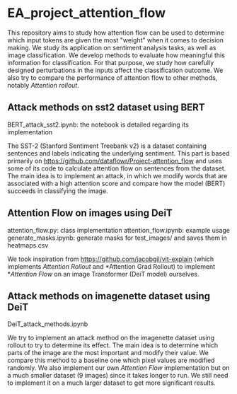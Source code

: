 # EA_project_attention_flow

This repository aims to study how attention flow can be used to determine which input tokens are given the most "weight" when it comes to decision making. We study its application on sentiment analysis tasks, as well as image classification. 
We develop methods to evaluate how meaningful this information for classification. For that purpose, we study how carefully designed perturbations in the inputs affect the classification outcome. We also try to compare the performance of attention flow to other methods, notably *Attention rollout*.

## Attack methods on sst2 dataset using BERT

BERT_attack_sst2.ipynb: the notebook is detailed regarding its implementation

The SST-2 (Stanford Sentiment Treebank v2) is a dataset containing sentences and labels indicating the underlying sentiment. This part is based primarily on https://github.com/dataflowr/Project-attention_flow and uses some of its code to calculate attention flow on sentences from the dataset. The main idea is to implement an attack, in which we modify words that are associated with a high attention score and compare how the model (BERT) succeeds in classifying the image.

## Attention Flow on images using DeiT

attention_flow.py: class implementation
attention_flow.ipynb: example usage
generate_masks.ipynb: generate masks for test_images/ and saves them in heatmaps.csv

We took inspiration from https://github.com/jacobgil/vit-explain (which implements *Attention Rollout* and *Attention Grad Rollout) to implement **Attention Flow* on an image Transformer (DeiT model) ourselves.

## Attack methods on imagenette dataset using DeiT

DeiT_attack_methods.ipynb

We try to implement an attack method on the imagenette dataset using rollout to try to determine its effect. The main idea is to determine which parts of the image are the most important and modify their value. We compare this method to a baseline one which pixel values are modified randomly. We also implement our own *Attention Flow* implementation but on a much smaller dataset (9 images) since it takes longer to run. We still need to implement it on a much larger dataset to get more significant results.